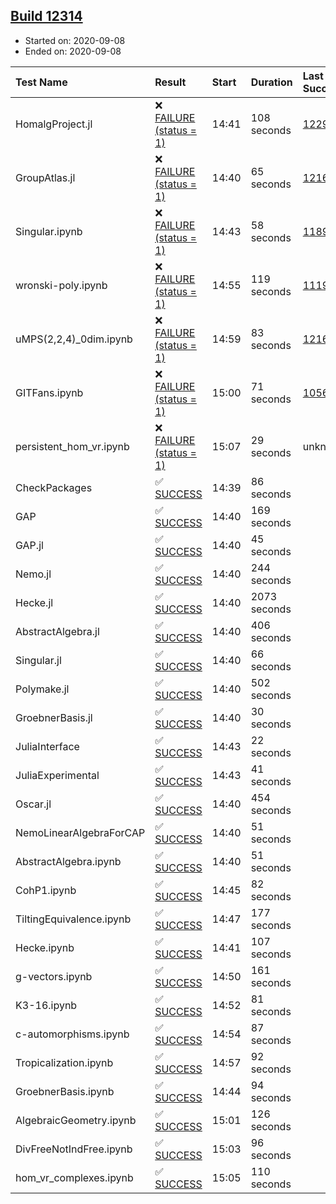 ## [Build 12314](https://oscarci.mathematik.uni-kl.de/job/oscar/12314/)

* Started on: 2020-09-08
* Ended on: 2020-09-08

| Test Name    | Result | Start | Duration | Last Success | First Failure |
|:-------------|:-------|:------|:---------|:-------------|:--------------|
| HomalgProject.jl | ❌ [FAILURE (status = 1)](https://oscarci.mathematik.uni-kl.de/job/oscar/12314/artifact/logs/build-12314/HomalgProject.jl.log) | 14:41 | 108 seconds | [12292](https://oscarci.mathematik.uni-kl.de/job/oscar/12292/) | [12293](https://oscarci.mathematik.uni-kl.de/job/oscar/12293/) |
| GroupAtlas.jl | ❌ [FAILURE (status = 1)](https://oscarci.mathematik.uni-kl.de/job/oscar/12314/artifact/logs/build-12314/GroupAtlas.jl.log) | 14:40 | 65 seconds | [12167](https://oscarci.mathematik.uni-kl.de/job/oscar/12167/) | [12168](https://oscarci.mathematik.uni-kl.de/job/oscar/12168/) |
| Singular.ipynb | ❌ [FAILURE (status = 1)](https://oscarci.mathematik.uni-kl.de/job/oscar/12314/artifact/logs/build-12314/Singular.ipynb.log) | 14:43 | 58 seconds | [11893](https://oscarci.mathematik.uni-kl.de/job/oscar/11893/) | [11894](https://oscarci.mathematik.uni-kl.de/job/oscar/11894/) |
| wronski-poly.ipynb | ❌ [FAILURE (status = 1)](https://oscarci.mathematik.uni-kl.de/job/oscar/12314/artifact/logs/build-12314/wronski-poly.ipynb.log) | 14:55 | 119 seconds | [11192](https://oscarci.mathematik.uni-kl.de/job/oscar/11192/) | [11193](https://oscarci.mathematik.uni-kl.de/job/oscar/11193/) |
| uMPS(2,2,4)_0dim.ipynb | ❌ [FAILURE (status = 1)](https://oscarci.mathematik.uni-kl.de/job/oscar/12314/artifact/logs/build-12314/uMPS-2-2-4-_0dim.ipynb.log) | 14:59 | 83 seconds | [12167](https://oscarci.mathematik.uni-kl.de/job/oscar/12167/) | [12168](https://oscarci.mathematik.uni-kl.de/job/oscar/12168/) |
| GITFans.ipynb | ❌ [FAILURE (status = 1)](https://oscarci.mathematik.uni-kl.de/job/oscar/12314/artifact/logs/build-12314/GITFans.ipynb.log) | 15:00 | 71 seconds | [10566](https://oscarci.mathematik.uni-kl.de/job/oscar/10566/) | [10567](https://oscarci.mathematik.uni-kl.de/job/oscar/10567/) |
| persistent_hom_vr.ipynb | ❌ [FAILURE (status = 1)](https://oscarci.mathematik.uni-kl.de/job/oscar/12314/artifact/logs/build-12314/persistent_hom_vr.ipynb.log) | 15:07 | 29 seconds | unknown | unknown |
| CheckPackages | ✅ [SUCCESS](https://oscarci.mathematik.uni-kl.de/job/oscar/12314/artifact/logs/build-12314/CheckPackages.log) | 14:39 | 86 seconds |  |  |
| GAP | ✅ [SUCCESS](https://oscarci.mathematik.uni-kl.de/job/oscar/12314/artifact/logs/build-12314/GAP.log) | 14:40 | 169 seconds |  |  |
| GAP.jl | ✅ [SUCCESS](https://oscarci.mathematik.uni-kl.de/job/oscar/12314/artifact/logs/build-12314/GAP.jl.log) | 14:40 | 45 seconds |  |  |
| Nemo.jl | ✅ [SUCCESS](https://oscarci.mathematik.uni-kl.de/job/oscar/12314/artifact/logs/build-12314/Nemo.jl.log) | 14:40 | 244 seconds |  |  |
| Hecke.jl | ✅ [SUCCESS](https://oscarci.mathematik.uni-kl.de/job/oscar/12314/artifact/logs/build-12314/Hecke.jl.log) | 14:40 | 2073 seconds |  |  |
| AbstractAlgebra.jl | ✅ [SUCCESS](https://oscarci.mathematik.uni-kl.de/job/oscar/12314/artifact/logs/build-12314/AbstractAlgebra.jl.log) | 14:40 | 406 seconds |  |  |
| Singular.jl | ✅ [SUCCESS](https://oscarci.mathematik.uni-kl.de/job/oscar/12314/artifact/logs/build-12314/Singular.jl.log) | 14:40 | 66 seconds |  |  |
| Polymake.jl | ✅ [SUCCESS](https://oscarci.mathematik.uni-kl.de/job/oscar/12314/artifact/logs/build-12314/Polymake.jl.log) | 14:40 | 502 seconds |  |  |
| GroebnerBasis.jl | ✅ [SUCCESS](https://oscarci.mathematik.uni-kl.de/job/oscar/12314/artifact/logs/build-12314/GroebnerBasis.jl.log) | 14:40 | 30 seconds |  |  |
| JuliaInterface | ✅ [SUCCESS](https://oscarci.mathematik.uni-kl.de/job/oscar/12314/artifact/logs/build-12314/JuliaInterface.log) | 14:43 | 22 seconds |  |  |
| JuliaExperimental | ✅ [SUCCESS](https://oscarci.mathematik.uni-kl.de/job/oscar/12314/artifact/logs/build-12314/JuliaExperimental.log) | 14:43 | 41 seconds |  |  |
| Oscar.jl | ✅ [SUCCESS](https://oscarci.mathematik.uni-kl.de/job/oscar/12314/artifact/logs/build-12314/Oscar.jl.log) | 14:40 | 454 seconds |  |  |
| NemoLinearAlgebraForCAP | ✅ [SUCCESS](https://oscarci.mathematik.uni-kl.de/job/oscar/12314/artifact/logs/build-12314/NemoLinearAlgebraForCAP.log) | 14:40 | 51 seconds |  |  |
| AbstractAlgebra.ipynb | ✅ [SUCCESS](https://oscarci.mathematik.uni-kl.de/job/oscar/12314/artifact/logs/build-12314/AbstractAlgebra.ipynb.log) | 14:40 | 51 seconds |  |  |
| CohP1.ipynb | ✅ [SUCCESS](https://oscarci.mathematik.uni-kl.de/job/oscar/12314/artifact/logs/build-12314/CohP1.ipynb.log) | 14:45 | 82 seconds |  |  |
| TiltingEquivalence.ipynb | ✅ [SUCCESS](https://oscarci.mathematik.uni-kl.de/job/oscar/12314/artifact/logs/build-12314/TiltingEquivalence.ipynb.log) | 14:47 | 177 seconds |  |  |
| Hecke.ipynb | ✅ [SUCCESS](https://oscarci.mathematik.uni-kl.de/job/oscar/12314/artifact/logs/build-12314/Hecke.ipynb.log) | 14:41 | 107 seconds |  |  |
| g-vectors.ipynb | ✅ [SUCCESS](https://oscarci.mathematik.uni-kl.de/job/oscar/12314/artifact/logs/build-12314/g-vectors.ipynb.log) | 14:50 | 161 seconds |  |  |
| K3-16.ipynb | ✅ [SUCCESS](https://oscarci.mathematik.uni-kl.de/job/oscar/12314/artifact/logs/build-12314/K3-16.ipynb.log) | 14:52 | 81 seconds |  |  |
| c-automorphisms.ipynb | ✅ [SUCCESS](https://oscarci.mathematik.uni-kl.de/job/oscar/12314/artifact/logs/build-12314/c-automorphisms.ipynb.log) | 14:54 | 87 seconds |  |  |
| Tropicalization.ipynb | ✅ [SUCCESS](https://oscarci.mathematik.uni-kl.de/job/oscar/12314/artifact/logs/build-12314/Tropicalization.ipynb.log) | 14:57 | 92 seconds |  |  |
| GroebnerBasis.ipynb | ✅ [SUCCESS](https://oscarci.mathematik.uni-kl.de/job/oscar/12314/artifact/logs/build-12314/GroebnerBasis.ipynb.log) | 14:44 | 94 seconds |  |  |
| AlgebraicGeometry.ipynb | ✅ [SUCCESS](https://oscarci.mathematik.uni-kl.de/job/oscar/12314/artifact/logs/build-12314/AlgebraicGeometry.ipynb.log) | 15:01 | 126 seconds |  |  |
| DivFreeNotIndFree.ipynb | ✅ [SUCCESS](https://oscarci.mathematik.uni-kl.de/job/oscar/12314/artifact/logs/build-12314/DivFreeNotIndFree.ipynb.log) | 15:03 | 96 seconds |  |  |
| hom_vr_complexes.ipynb | ✅ [SUCCESS](https://oscarci.mathematik.uni-kl.de/job/oscar/12314/artifact/logs/build-12314/hom_vr_complexes.ipynb.log) | 15:05 | 110 seconds |  |  |
